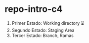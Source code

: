 # repo-intro-c4

1. Primer Estado: Working directory :hourglass:
2. Segundo Estado: Staging Area
3. Tercer Estado: Branch, Ramas
